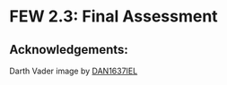 # FEW 2.3: Final Assessment

## Acknowledgements:

Darth Vader image by [DAN1637IEL](https://www.deviantart.com/dan1637iel/art/Darth-Vader-Minimalistic-Poster-713434858)
